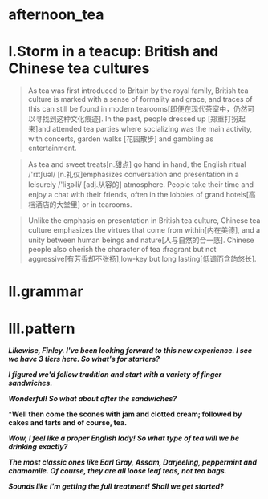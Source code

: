 # afternoon_tea
# I.Storm in a teacup: British and Chinese tea cultures
> As tea was first introduced to Britain by the royal family, British tea culture is marked with a sense of formality and grace, and traces of this can still be found in modern tearooms[即便在现代茶室中，仍然可以寻找到这种文化痕迹]. In the past, people dressed up [郑重打扮起来]and attended tea parties where socializing was the main activity, with concerts, garden walks [花园散步] and gambling as entertainment.

> As tea and sweet treats[n.甜点] go hand in hand, the English ritual /'rɪtʃuəl/ [n.礼仪]emphasizes conversation and presentation in a leisurely /'liʒɚli/ [adj.从容的] atmosphere. People take their time and enjoy a chat with their friends, often in the lobbies of grand hotels[高档酒店的大堂里] or in tearooms.

> Unlike the emphasis on presentation in British tea culture, Chinese tea culture emphasizes the virtues that come from within[内在美德], and a unity between human beings and nature[人与自然的合一感]. Chinese people also cherish the character of tea :fragrant but not aggressive[有芳香却不张扬],low-key but long lasting[低调而含韵悠长].

# II.grammar





# III.pattern
***Likewise, Finley. I've been looking forward to this new experience. I see we have 3 tiers here. So what's for starters?***

***I figured we'd follow tradition and start with a variety of finger sandwiches.***

***Wonderful! So what about after the sandwiches?***

***Well then come the scones with jam and clotted cream; followed by cakes and tarts and of course, tea.**

***Wow, I feel like a proper English lady! So what type of tea will we be drinking exactly?***

***The most classic ones like Earl Gray, Assam, Darjeeling, peppermint and chamomile. Of course, they are all loose leaf teas, not tea bags.***

***Sounds like I'm getting the full treatment! Shall we get started?***







